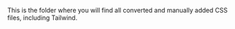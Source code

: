 This is the folder where you will find all converted and manually added CSS files, including Tailwind.